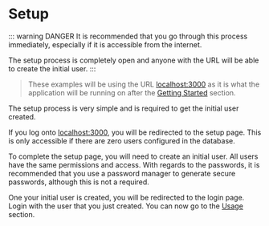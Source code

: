 # Setup

::: warning DANGER
It is recommended that you go through this process immediately, especially
if it is accessible from the internet.

The setup process is completely open and anyone with the URL will be able to
create the initial user. 
:::

> These examples will be using the URL [localhost:3000](http://localhost:3000) as
> it is what the application will be running on after the [Getting Started](./getting-started)
> section.

The setup process is very simple and is required to get the initial user 
created.

If you log onto [localhost:3000](http://localhost:3000), you will be redirected
to the setup page. This is only accessible if there are zero users configured in
the database.

To complete the setup page, you will need to create an initial user. All users
have the same permissions and access. With regards to the passwords, it is 
recommended that you use a password manager to generate secure passwords, although
this is not a required.

One your initial user is created, you will be redirected to the login page. Login
with the user that you just created. You can now go to the [Usage](../usage)
section. 
